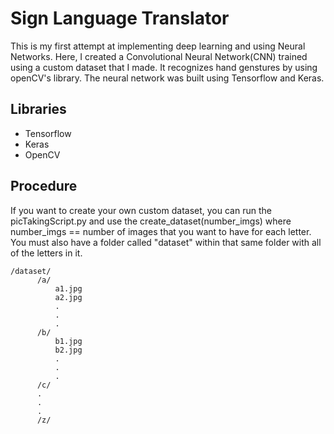 # Sign Language Translator

This is my first attempt at implementing deep learning and using Neural Networks. Here, I created a Convolutional Neural Network(CNN) trained using a custom dataset that I made. It recognizes hand genstures by using openCV's library. The neural network was built using Tensorflow and Keras.

## Libraries

* Tensorflow
* Keras
* OpenCV

## Procedure

If you want to create your own custom dataset, you can run the picTakingScript.py and use the create_dataset(number_imgs) where number_imgs == number of images that you want to have for each letter. You must also have a folder called "dataset" within that same folder with all of the letters in it.

```
/dataset/
      /a/
          a1.jpg
          a2.jpg
          .
          .
          .
      /b/
          b1.jpg
          b2.jpg
          .
          .
          .
      /c/
      .
      .
      .
      /z/
```
